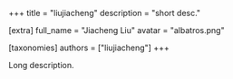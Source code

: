 +++
title = "liujiacheng"
description = "short desc."

[extra]
full_name = "Jiacheng Liu"
avatar = "albatros.png"

[taxonomies]
authors = ["liujiacheng"]
+++

Long description.